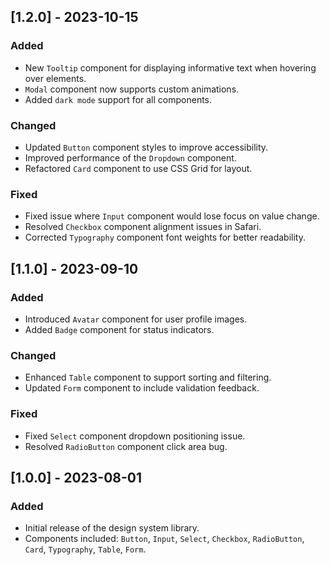 

## [1.2.0] - 2023-10-15
### Added
- New `Tooltip` component for displaying informative text when hovering over elements.
- `Modal` component now supports custom animations.
- Added `dark mode` support for all components.

### Changed
- Updated `Button` component styles to improve accessibility.
- Improved performance of the `Dropdown` component.
- Refactored `Card` component to use CSS Grid for layout.

### Fixed
- Fixed issue where `Input` component would lose focus on value change.
- Resolved `Checkbox` component alignment issues in Safari.
- Corrected `Typography` component font weights for better readability.

## [1.1.0] - 2023-09-10
### Added
- Introduced `Avatar` component for user profile images.
- Added `Badge` component for status indicators.

### Changed
- Enhanced `Table` component to support sorting and filtering.
- Updated `Form` component to include validation feedback.

### Fixed
- Fixed `Select` component dropdown positioning issue.
- Resolved `RadioButton` component click area bug.

## [1.0.0] - 2023-08-01
### Added
- Initial release of the design system library.
- Components included: `Button`, `Input`, `Select`, `Checkbox`, `RadioButton`, `Card`, `Typography`, `Table`, `Form`.
